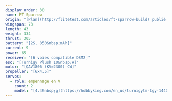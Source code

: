 ```yaml
---
display_order: 30
name: FT Sparrow
origin: "[Plan](http://flitetest.com/articles/ft-sparrow-build) publié par Flite Test"
wingspan: 73
length: 43
weight: 334
thrust: 305
battery: "[2S, 850&nbsp;mAh]"
current: 9
power: 65
receiver: "[6 voies compatible DSM2]"
esc: "[Turnigy Plush 10&nbsp;A]"
motor: "[QAV1806 (KV=2300) CW]"
propeller: "[6x4.5]"
servos:
  - role: empennage en V
    count: 2
    model: "[4.4&nbsp;g](https://hobbyking.com/en_us/turnigytm-tgy-1440a-analog-servo-v2-0-8kg-0-10sec-4-4g.html)"
---
```

